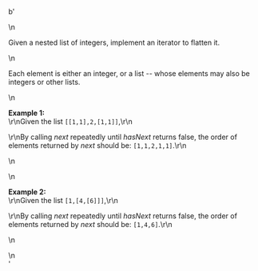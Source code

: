 b'<div class="question-description">\n<p><p>Given a nested list of integers, implement an iterator to flatten it.</p>\n<p>Each element is either an integer, or a list -- whose elements may also be integers or other lists.</p>\n<p><b>Example 1:</b><br/>\r\nGiven the list <code>[[1,1],2,[1,1]]</code>,\r\n<p>\r\nBy calling <i>next</i> repeatedly until <i>hasNext</i> returns false, the order of elements returned by <i>next</i> should be: <code>[1,1,2,1,1]</code>.\r\n</p>\n</p>\n<p><b>Example 2:</b><br/>\r\nGiven the list <code>[1,[4,[6]]]</code>,\r\n<p>\r\nBy calling <i>next</i> repeatedly until <i>hasNext</i> returns false, the order of elements returned by <i>next</i> should be: <code>[1,4,6]</code>.\r\n</p>\n</p></p>\n</div>'